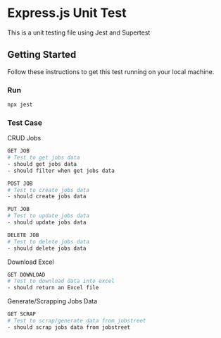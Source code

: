 # Express.js Unit Test

This is a unit testing file using Jest and Supertest

## Getting Started

Follow these instructions to get this test running on your local machine.

### Run

```bash
npx jest
```

### Test Case

CRUD Jobs

```bash
GET JOB
# Test to get jobs data
- should get jobs data
- should filter when get jobs data

POST JOB
# Test to create jobs data
- should create jobs data

PUT JOB
# Test to update jobs data
- should update jobs data

DELETE JOB
# Test to delete jobs data
- should delete jobs data

```

Download Excel

```bash
GET DOWNLOAD
# Test to download data into excel
- should return an Excel file
```

Generate/Scrapping Jobs Data

```bash
GET SCRAP
# Test to scrap/generate data from jobstreet
- should scrap jobs data from jobstreet
```
